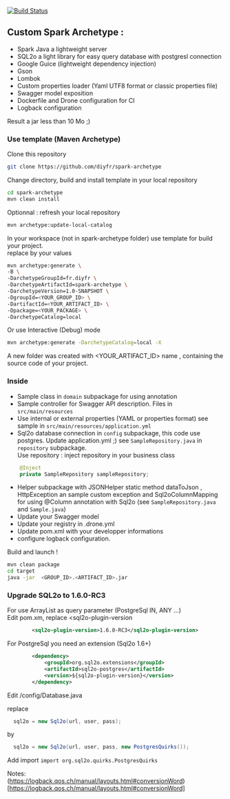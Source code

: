 [![Build Status](https://travis-ci.org/diyfr/spark-archetype.svg?branch=master)](https://travis-ci.org/diyfr/spark-archetype)   

## Custom Spark Archetype :
* Spark Java a lightweight server  
* SQL2o a light library for easy query database with postgresl connection  
* Google Guice (lightweight dependency injection)  
* Gson  
* Lombok  
* Custom properties loader (Yaml UTF8 format or classic properties file)   
* Swagger model exposition  
* Dockerfile and Drone configuration for CI  
* Logback configuration

Result a jar less than 10 Mo  ;)


### Use template (Maven Archetype)
Clone this repository  
```bash
git clone https://github.com/diyfr/spark-archetype  
```
Change directory, build and install template in your local repository  
```bash
cd spark-archetype
mvn clean install
```
Optionnal : refresh your local repository  
```bash
mvn archetype:update-local-catalog
```
In your workspace (not in spark-archetype folder) use template for build your project.  
replace <value> by your values 

```bash
mvn archetype:generate \
-B \
-DarchetypeGroupId=fr.diyfr \
-DarchetypeArtifactId=spark-archetype \
-DarchetypeVersion=1.0-SNAPSHOT \
-DgroupId=<YOUR_GROUP_ID> \
-DartifactId=<YOUR_ARTIFACT_ID> \
-Dpackage=<YOUR_PACKAGE> \
-DarchetypeCatalog=local 
```
Or use Interactive (Debug) mode  
```bash  
mvn archetype:generate -DarchetypeCatalog=local -X  
```  

A new folder was created with <YOUR_ARTIFACT_ID> name , containing the source code of your project.  


### Inside  

- Sample class in `domain`  subpackage for using annotation  
- Sample controller for Swagger API description. Files in `src/main/resources`  
- Use internal or external properties (YAML or properties format) see sample in `src/main/resources/application.yml`  
- Sql2o database connection in `config` subpackage, this code use postgres. Update application.yml ;)  see `SampleRepository.java` in `repository` subpackage.  
Use repository : inject repository in your business class  
```java
    @Inject
    private SampleRepository sampleRepository;
```
- Helper subpackage with JSONHelper static method dataToJson , HttpException an sample custom exception and Sql2oColumnMapping for using @Column annotation with Sql2o (see `SampleRepository.java` and `Sample.java`)
- Update your Swagger model
- Update your registry in .drone.yml
- Update pom.xml with your developper informations
- configure logback configuration.

Build and launch !
 
```bash
mvn clean package  
cd target  
java -jar  <GROUP_ID>.<ARTIFACT_ID>.jar  
```


### Upgrade SQL2o to 1.6.0-RC3
For use ArrayList as query parameter (PostgreSql IN, ANY ...)  
Edit pom.xm, replace <sql2o-plugin-version
```xml
        <sql2o-plugin-version>1.6.0-RC3</sql2o-plugin-version>
```
For PostgreSql you need an extension (Sql2o 1.6+)  
```xml
        <dependency>
            <groupId>org.sql2o.extensions</groupId>
            <artifactId>sql2o-postgres</artifactId>
            <version>${sql2o-plugin-version}</version>
        </dependency>
```

Edit <package>/config/Database.java

replace
```java
  sql2o = new Sql2o(url, user, pass);
```
by
```java
  sql2o = new Sql2o(url, user, pass, new PostgresQuirks());
```
Add import `import org.sql2o.quirks.PostgresQuirks` 


Notes:  
 (https://logback.qos.ch/manual/layouts.html#conversionWord)[https://logback.qos.ch/manual/layouts.html#conversionWord]
